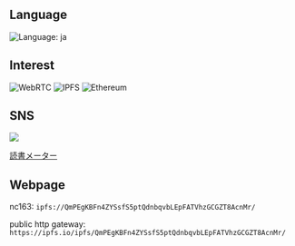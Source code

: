 ## Language

![Language: ja](https://img.shields.io/badge/lang-ja-blue)

## Interest

![WebRTC](https://img.shields.io/static/v1?style=for-the-badge&message=WebRTC&color=333333&logo=WebRTC&logoColor=FFFFFF&label=)
![IPFS](https://img.shields.io/static/v1?style=for-the-badge&message=IPFS&color=222222&logo=IPFS&logoColor=65C2CB&label=)
![Ethereum](https://img.shields.io/static/v1?style=for-the-badge&message=Ethereum&color=3C3C3D&logo=Ethereum&logoColor=FFFFFF&label=)

<!-- https://github.com/progfay/shields-with-icon/blob/master/README.md -->

## SNS

<p>
<a href="https://twitter.com/nc163" target="_blank">
<img src="https://img.shields.io/twitter/follow/nc163?style=social">
</a>
</p>
<p>
<a href="https://bookmeter.com/users/593986" target="_blank">
読書メーター
</a>
</p>

## Webpage

nc163: `ipfs://QmPEgKBFn4ZYSsfS5ptQdnbqvbLEpFATVhzGCGZT8AcnMr/`

public http gateway: `https://ipfs.io/ipfs/QmPEgKBFn4ZYSsfS5ptQdnbqvbLEpFATVhzGCGZT8AcnMr/`
